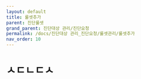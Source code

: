 ```yaml
---
layout: default
title: 룰셋추가
parent: 진단룰셋
grand_parent: 진단대상 관리/진단요청
permalink: /docs/진단대상 관리_진단요청/룰셋관리/룰셋추가
nav_order: 10
---
```


# ㅅㄷㄴㄷㅅ